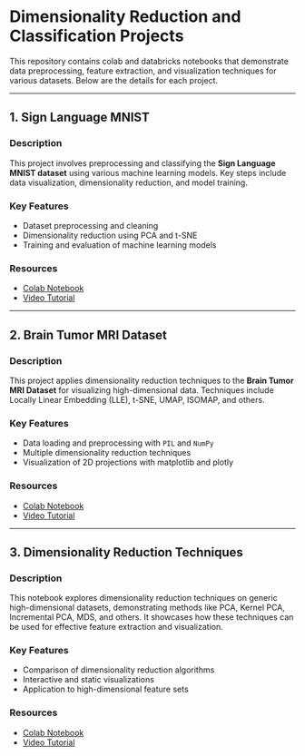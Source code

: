 # Dimensionality Reduction and Classification Projects

This repository contains colab and databricks notebooks that demonstrate data preprocessing, feature extraction, and visualization techniques for various datasets. Below are the details for each project.

---

## 1. **Sign Language MNIST**

### Description
This project involves preprocessing and classifying the **Sign Language MNIST dataset** using various machine learning models. Key steps include data visualization, dimensionality reduction, and model training.

### Key Features
- Dataset preprocessing and cleaning
- Dimensionality reduction using PCA and t-SNE
- Training and evaluation of machine learning models

### Resources
- [Colab Notebook](https://github.com/syedanida/Advanced-Dimensionality-Reduction/blob/main/Sign_Language_MNIST.ipynb)  
- [Video Tutorial](https://youtu.be/dFygbovCi2I)

---

## 2. **Brain Tumor MRI Dataset**

### Description
This project applies dimensionality reduction techniques to the **Brain Tumor MRI Dataset** for visualizing high-dimensional data. Techniques include Locally Linear Embedding (LLE), t-SNE, UMAP, ISOMAP, and others.

### Key Features
- Data loading and preprocessing with `PIL` and `NumPy`
- Multiple dimensionality reduction techniques
- Visualization of 2D projections with matplotlib and plotly

### Resources
- [Colab Notebook](https://github.com/syedanida/Advanced-Dimensionality-Reduction/blob/main/Brain_Tumor_MRI_dimensionality_reduction_techniques.ipynb)  
- [Video Tutorial](https://youtu.be/MyyKoucy04w)

---

## 3. **Dimensionality Reduction Techniques**

### Description
This notebook explores dimensionality reduction techniques on generic high-dimensional datasets, demonstrating methods like PCA, Kernel PCA, Incremental PCA, MDS, and others. It showcases how these techniques can be used for effective feature extraction and visualization.

### Key Features
- Comparison of dimensionality reduction algorithms
- Interactive and static visualizations
- Application to high-dimensional feature sets

### Resources
- [Colab Notebook](https://github.com/syedanida/Advanced-Dimensionality-Reduction/blob/main/DimensionalityReduction_Iris%20Dataset.ipynb)  
- [Video Tutorial](https://youtu.be/hDoULYVVF0s)

